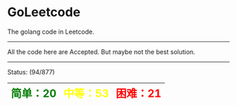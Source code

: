 # GoLeetcode
The golang code in Leetcode.

-----

All the code here are Accepted. But maybe not the best solution.

-----
Status: (94/877)

| <font color=green size=5>简单：20</font> | <font color=yellow size=5>中等：53</font> | <font color=red size=5>困难：21</font> |
| ----------------------------------------|------------------------------------------|---------------------------------------|
